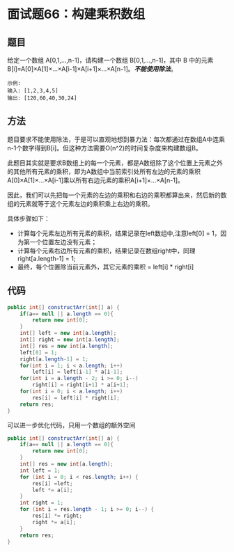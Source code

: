 # 面试题66：构建乘积数组

## 题目
给定一个数组 A[0,1,…,n-1]，请构建一个数组 B[0,1,…,n-1]，其中 B 中的元素 B[i]=A[0]×A[1]×…×A[i-1]×A[i+1]×…×A[n-1]。***不能使用除法***。

    示例:
    输入: [1,2,3,4,5]
    输出: [120,60,40,30,24]

## 方法
题目要求不能使用除法，于是可以直观地想到暴力法：每次都通过在数组A中连乘n-1个数字得到B[i]。但这种方法需要O(n^2)的时间复杂度来构建数组B。

此题目其实就是要求B数组上的每一个元素，都是A数组除了这个位置上元素之外的其他所有元素的乘积，即为A数组中当前索引处所有左边的元素的乘积A[0]×A[1]×…×A[i-1]乘以所有右边元素的乘积A[i+1]×…×A[n-1]。

因此，我们可以先把每一个元素的左边的乘积和右边的乘积都算出来，然后新的数组的元素就等于这个元素左边的乘积乘上右边的乘积。

具体步骤如下：
* 计算每个元素左边所有元素的乘积，结果记录在left数组中,注意left[0] = 1，因为第一个位置左边没有元素；
* 计算每个元素右边所有元素的乘积，结果记录在数组right中，同理right[a.length-1] = 1;
* 最终，每个位置除当前元素外，其它元素的乘积 = left[i] * right[i]
  

## 代码
```java
public int[] constructArr(int[] a) {
    if(a== null || a.length == 0){
        return new int[0];
    }
    int[] left = new int[a.length];
    int[] right = new int[a.length];
    int[] res = new int[a.length];
    left[0] = 1;
    right[a.length-1] = 1;
    for(int i = 1; i < a.length; i++)
        left[i] = left[i-1] * a[i-1];
    for(int i = a.length - 2; i >= 0; i--)
        right[i] = right[i+1] * a[i+1];
    for(int i = 0; i < a.length; i++)
        res[i] = left[i] * right[i];
    return res;
}
```

可以进一步优化代码，只用一个数组的额外空间
```java
public int[] constructArr(int[] a) {
    if(a== null || a.length == 0){
        return new int[0];
    }
    int[] res = new int[a.length];
    int left = 1;
    for (int i = 0; i < res.length; i++) {
        res[i] =left;
        left *= a[i];
    }
    int right = 1;
    for (int i = res.length - 1; i >= 0; i--) {
        res[i] *= right;
        right *= a[i];
    }
    return res;
}
```
